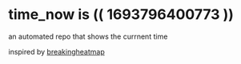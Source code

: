 # time_now is (( 1693796400773 ))

an automated repo that shows the currnent time

inspired by [breakingheatmap](https://github.com/breakingheatmap/breakingheatmap)